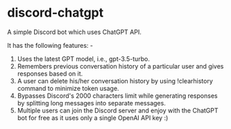 # discord-chatgpt
A simple Discord bot which uses ChatGPT API.

It has the following features: -

  1) Uses the latest GPT model, i.e., gpt-3.5-turbo.
  2) Remembers previous conversation history of a particular user and gives responses based on it.
  3) A user can delete his/her conversation history by using !clearhistory command to minimize token usage.
  4) Bypasses Discord's 2000 characters limit while generating responses by splitting long messages into separate messages.
  5) Multiple users can join the Discord server and enjoy with the ChatGPT bot for free as it uses only a single OpenAI API key :)
